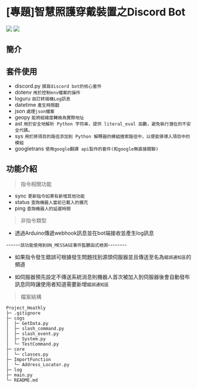 # [專題]智慧照護穿戴裝置之Discord Bot

![](https://img.shields.io/badge/Python_3.11.5-Version-FFFF00?logo=python) ![](https://img.shields.io/badge/Discord_2.3.2-Version-5865F2?logo=discord)


## 簡介

## 套件使用
- discord.py ```撰寫discord bot的核心套件```
- dotenv ```用於控制env檔案的操作```
- loguru ```自訂終端機Log訊息```
- datetime ```產生時間戳```
- json ```處理json檔案```
- geopy ```能將經緯度轉換為實際地址```
- ast ```用於安全地解析 Python 字符串，提供 literal_eval 函數，避免執行潛在的不安全代碼。```
- sys ```用於將項目的路徑添加到 Python 解釋器的模組搜索路徑中，以便能够導入項目中的模組```
- googletrans ```使用google翻譯 api製作的套件(和google無直接關聯)```

## 功能介紹

>指令相關功能
- sync ```更新指令如果有新增其他功能```
- status ```查詢機器人當前已載入的擴充```
- ping ```查詢機器人的延遲時間```  

>非指令類型
- 透過Arduino傳遞webhook訊息並在bot端接收並產生log訊息

------```該功能使用到ON_MESSAGE事件監聽函式檢測```--------

- 如果指令發生錯誤可根據發生問題找到源頭伺服器並且傳送至名為```錯誤通知區```的頻道  

- 如伺服器預先設定不傳送系統消息則機器人首次被加入到伺服器後會自動發布訊息同時讓使用者知道需要新增```錯誤通知區```

>檔案結構

```
Project_Heathly
├─ .gitignore
├─ cogs
│  ├─ GetData.py
│  ├─ slash_command.py
│  ├─ slash_event.py
│  ├─ System.py
│  └─ TestCommand.py
├─ core
│  └─ classes.py
├─ ImportFunction
│  └─ Address_Locator.py
├─ log
├─ main.py
└─ README.md
```